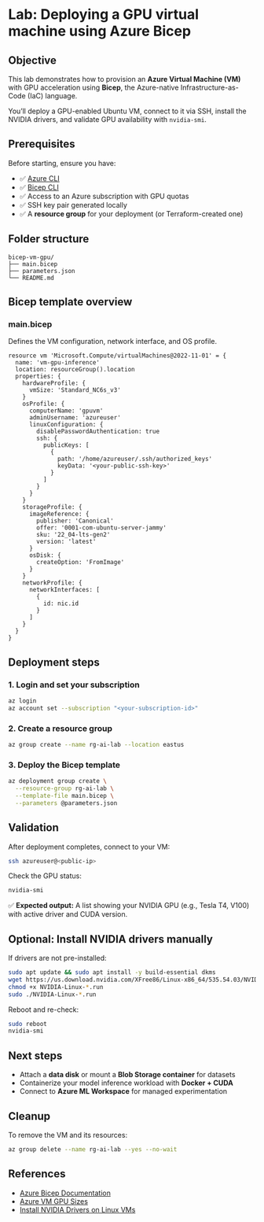 # Lab: Deploying a GPU virtual machine using Azure Bicep

## Objective
This lab demonstrates how to provision an **Azure Virtual Machine (VM)** with GPU acceleration using **Bicep**, the Azure-native Infrastructure-as-Code (IaC) language.

You’ll deploy a GPU-enabled Ubuntu VM, connect to it via SSH, install the NVIDIA drivers, and validate GPU availability with `nvidia-smi`.


## Prerequisites
Before starting, ensure you have:

- ✅ [Azure CLI](https://learn.microsoft.com/en-us/cli/azure/install-azure-cli)
- ✅ [Bicep CLI](https://learn.microsoft.com/en-us/azure/azure-resource-manager/bicep/install)
- ✅ Access to an Azure subscription with GPU quotas
- ✅ SSH key pair generated locally
- ✅ A **resource group** for your deployment (or Terraform-created one)



## Folder structure
```
bicep-vm-gpu/
├── main.bicep
├── parameters.json
└── README.md
```

## Bicep template overview

### main.bicep
Defines the VM configuration, network interface, and OS profile.

```bicep
resource vm 'Microsoft.Compute/virtualMachines@2022-11-01' = {
  name: 'vm-gpu-inference'
  location: resourceGroup().location
  properties: {
    hardwareProfile: {
      vmSize: 'Standard_NC6s_v3'
    }
    osProfile: {
      computerName: 'gpuvm'
      adminUsername: 'azureuser'
      linuxConfiguration: {
        disablePasswordAuthentication: true
        ssh: {
          publicKeys: [
            {
              path: '/home/azureuser/.ssh/authorized_keys'
              keyData: '<your-public-ssh-key>'
            }
          ]
        }
      }
    }
    storageProfile: {
      imageReference: {
        publisher: 'Canonical'
        offer: '0001-com-ubuntu-server-jammy'
        sku: '22_04-lts-gen2'
        version: 'latest'
      }
      osDisk: {
        createOption: 'FromImage'
      }
    }
    networkProfile: {
      networkInterfaces: [
        {
          id: nic.id
        }
      ]
    }
  }
}
```

## Deployment steps

### 1. Login and set your subscription
```bash
az login
az account set --subscription "<your-subscription-id>"
```

### 2. Create a resource group
```bash
az group create --name rg-ai-lab --location eastus
```

### 3. Deploy the Bicep template
```bash
az deployment group create \
  --resource-group rg-ai-lab \
  --template-file main.bicep \
  --parameters @parameters.json
```

## Validation

After deployment completes, connect to your VM:
```bash
ssh azureuser@<public-ip>
```

Check the GPU status:
```bash
nvidia-smi
```

✅ **Expected output:** A list showing your NVIDIA GPU (e.g., Tesla T4, V100) with active driver and CUDA version.

## Optional: Install NVIDIA drivers manually

If drivers are not pre-installed:
```bash
sudo apt update && sudo apt install -y build-essential dkms
wget https://us.download.nvidia.com/XFree86/Linux-x86_64/535.54.03/NVIDIA-Linux-x86_64-535.54.03.run
chmod +x NVIDIA-Linux-*.run
sudo ./NVIDIA-Linux-*.run
```

Reboot and re-check:
```bash
sudo reboot
nvidia-smi
```

## Next steps
- Attach a **data disk** or mount a **Blob Storage container** for datasets  
- Containerize your model inference workload with **Docker + CUDA**  
- Connect to **Azure ML Workspace** for managed experimentation

## Cleanup
To remove the VM and its resources:
```bash
az group delete --name rg-ai-lab --yes --no-wait
```

## References
- [Azure Bicep Documentation](https://learn.microsoft.com/en-us/azure/azure-resource-manager/bicep/)
- [Azure VM GPU Sizes](https://learn.microsoft.com/en-us/azure/virtual-machines/sizes-gpu)
- [Install NVIDIA Drivers on Linux VMs](https://learn.microsoft.com/en-us/azure/virtual-machines/linux/n-series-driver-setup)

